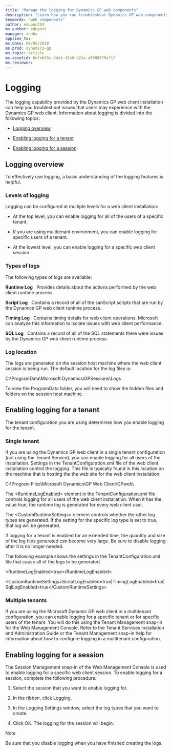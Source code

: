 ```yaml
---
title: "Manage the logging for Dynamics GP web components"
description: "Learn how you can troubleshoot Dynamics GP web components."
keywords: "web components"
author: edupont04
ms.author: edupont
manager: annbe
applies_to: 
ms.date: 09/05/2018
ms.prod: dynamics-gp
ms.topic: article
ms.assetid: 6efe635c-3de1-42e0-b23a-a9988979ef1f
ms.reviewer: 
---
```

<span id="_Toc498953343" class="anchor"></span>

# Logging

The logging capability provided by the Dynamics GP web client installation can help you troubleshoot issues that users may experience with the Dynamics GP web client. Information about logging is divided into the following topics:

- [Logging overview](#logging-overview)  

- [Enabling logging for a tenant](#enabling-logging-for-a-tenant)  

- [Enabling logging for a session](#enabling-logging-for-a-session)  

## Logging overview

To effectively use logging, a basic understanding of the logging features is helpful.

### Levels of logging

Logging can be configured at multiple levels for a web client installation:

- At the top level, you can enable logging for all of the users of a specific tenant.

- If you are using multitenant environment, you can enable logging for specific users of a tenant.

- At the lowest level, you can enable logging for a specific web client session.

### Types of logs

The following types of logs are available:

**Runtime Log**   Provides details about the actions performed by the web client runtime process.

**Script Log**   Contains a record of all of the sanScript scripts that are run by the Dynamics GP web client runtime process.

**Timing Log**   Contains timing details for web client operations. Microsoft can analyze this information to isolate issues with web client performance.

**SQL Log**   Contains a record of all of the SQL statements there were issues by the Dynamics GP web client runtime process.

### Log location

The logs are generated on the session host machine where the web client session is being run. The default location for the log files is:

C:\\ProgramData\\Microsoft Dynamics\\GPSessions\\Logs

To view the ProgramData folder, you will need to show the hidden files and folders on the session host machine.

## Enabling logging for a tenant

The tenant configuration you are using determines how you enable logging for the tenant.

### Single tenant

If you are using the Dynamics GP web client in a single tenant configuration (not using the Tenant Service), you can enable logging for all users of the installation. Settings in the TenantConfiguration.xml file of the web client installation control the logging. This file is typically found in this location on the machine that is hosting the the web site for the web client installation:

C:\\Program Files\\Microsoft Dynamics\\GP Web Client\\GPweb\\

The &lt;RuntimeLogEnabled&gt; element in the TenantConfiguration.xml file controls logging for all users of the web client installation. When it has the value true, the runtime log is generated for every web client user.

The &lt;CustomRuntimeSettings&gt; element controls whether the other log types are generated. If the setting for the specific log type is set to true, that log will be generated.

If logging for a tenant is enabled for an extended time, the quantity and size of the log files generated can become very large. Be sure to disable logging after it is no longer needed.

The following example shows the settings in the TenantConfiguration.xml file that cause all of the logs to be generated.

&lt;RuntimeLogEnabled&gt;true&lt;/RuntimeLogEnabled&gt;

&lt;CustomRuntimeSettings&gt;ScriptLogEnabled=true|TimingLogEnabled=true| SqlLogEnabled=true&lt;/CustomRuntimeSettings&gt;

### Multiple tenants

If you are using the Microsoft Dynamic GP web client in a multitenant configuration, you can enable logging for a specific tenant or for specific users of the tenant. You will do this using the Tenant Management snap-in for the Web Management Console. Refer to the Tenant Services Installation and Administration Guide or the Tenant Management snap-in help for information about how to configure logging in a multitenant configuration.

## Enabling logging for a session

The Session Management snap-in of the Web Management Console is used to enable logging for a specific web client session. To enable logging for a session, complete the following procedure:

1. Select the session that you want to enable logging for.

2. In the ribbon, click Logging.

3. In the Logging Settings window, select the log types that you want to create.

4. Click OK. The logging for the session will begin.

> [!NOTE]
> Be sure that you disable logging when you have finished creating the logs.  
